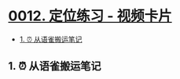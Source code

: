 # [0012. 定位练习 - 视频卡片](https://github.com/Tdahuyou/html-css/tree/main/0012.%20%E5%AE%9A%E4%BD%8D%E7%BB%83%E4%B9%A0%20-%20%E8%A7%86%E9%A2%91%E5%8D%A1%E7%89%87)

<!-- region:toc -->
- [1. ⏰ 从语雀搬运笔记](#1--从语雀搬运笔记)
<!-- endregion:toc -->

## 1. ⏰ 从语雀搬运笔记


